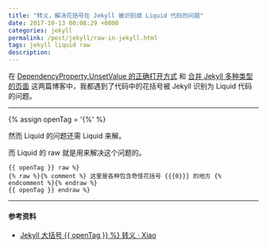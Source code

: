 ```yaml
---
title: "转义，解决花括号在 Jekyll 被识别成 Liquid 代码的问题"
date: 2017-10-13 00:08:29 +0800
categories: jekyll
permalink: /post/jekyll/raw-in-jekyll.html
tags: jekyll liquid raw
description: 
---
```


在 [DependencyProperty.UnsetValue 的正确打开方式](/post/xaml/how-to-use-dependencyproperty-unsetvalue.html) 和 [合并 Jekyll 多种类型的页面](/post/jekyll/jekyll-concat.html) 这两篇博客中，我都遇到了代码中的花括号被 Jekyll 识别为 Liquid 代码的问题。

---

{% assign openTag = '{%' %}

然而 Liquid 的问题还需 Liquid 来解。

而 Liquid 的 raw 就是用来解决这个问题的。

```liquid
{{ openTag }} raw %}
{% raw %}{% comment %} 这里是各种包含奇怪花括号 {{{0}}} 的地方 {% endcomment %}{% endraw %}
{{ openTag }} endraw %}
```

---

#### 参考资料

- [Jekyll 大括号 {{ openTag }} %} 转义 · Xiao](http://xiaohuang.rocks/2016/03/16/b-jekyll/)
